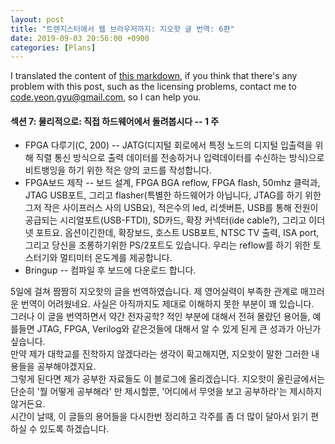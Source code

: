 ```yaml
---
layout: post
title: "트랜지스터에서 웹 브라우저까지: 지오핫 글 번역: 6편"
date: 2019-09-03 20:56:00 +0900
categories: [Plans]
---
```


I translated the content of [this markdown](https://github.com/geohot/fromthetransistor), if you think that there's any problem with this post, such as the licensing problems, contact me to code.yeon.gyu@gmail.com, so I can help you.

#### 섹션 7: 물리적으로: 직접 하드웨어에서 돌려봅시다 -- 1 주

- FPGA 다루기(C, 200) -- JATG(디지털 회로에서 특정 노드의 디지털 입출력을 위해 직렬 통신 방식으로 출력 데이터를 전송하거나 입력데이터를 수신하는 방식)으로 비트뱅잉을 하기 위한 적은 양의 코드를 작성합니다.
- FPGA보드 제작 -- 보드 설계, FPGA BGA reflow, FPGA flash, 50mhz 클럭과, JTAG USB포트, 그리고 flasher(특별한 하드웨어가 아닙니다, JTAG를 하기 위한그저 작은 사이프러스 사의 USB요), 적은수의 led, 리셋버튼, USB를 통해 전원이 공급되는 시리얼포트(USB-FTDI), SD카드, 확장 커넥터(ide cable?), 그리고 이더넷 포트요. 옵션이긴한데, 확장보드, 호스트 USB포트, NTSC TV 출력, ISA port, 그리고 당신을 조롱하기위한 PS/2포트도 있습니다. 우리는 reflow를 하기 위한 토스터기와 멀티미터 온도계를 제공합니다.
- Bringup -- 컴파일 후 보드에 다운로드 합니다.

5일에 걸쳐 짬짬히 지오핫의 글을 번역하였습니다. 제 영어실력이 부족한 관계로 매끄러운 번역이 어려웠네요. 사실은 아직까지도 제대로 이해하지 못한 부분이 꽤 있습니다.  
그러나 이 글을 번역하면서 약간 전자공학? 적인 부분에 대해서 전혀 몰랐던 용어들, 예를들면 JTAG, FPGA, Verilog와 같은것들에 대해서 알 수 있게 된게 큰 성과가 아닌가 싶습니다.  
만약 제가 대학교를 진학하지 않겠다라는 생각이 확고해지면, 지오핫이 말한 그러한 내용들을 공부해야겠지요.  
그렇게 된다면 제가 공부한 자료들도 이 블로그에 올리겠습니다. 지오핫이 올린글에서는 단순히 '뭘 어떻게 공부해라' 만 제시할뿐, '어디에서 무엇을 보고 공부하라'는 제시하지 않거든요.  
시간이 날때, 이 글들의 용어들을 다시한번 정리하고 각주를 좀 더 많이 달아서 읽기 편하실 수 있도록 하겠습니다.

